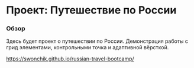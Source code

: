 # Проект: Путешествие по России

### Обзор
Здесь будет проект о путешествии по России.
Демонстрация работы с грид элементами, контрольными точка и адаптивной вёрсткой.

https://swonchik.github.io/russian-travel-bootcamp/


